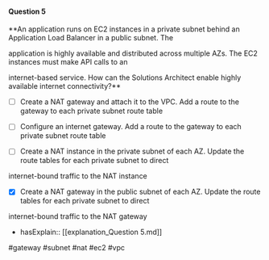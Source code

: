 #### Question  5


**An application runs on EC2 instances in a private subnet behind an Application Load Balancer in a public subnet. The

application is highly available and distributed across multiple AZs. The EC2 instances must make API calls to an

internet-based service. How can the Solutions Architect enable highly available internet connectivity?**


- [ ] Create a NAT gateway and attach it to the VPC. Add a route to the gateway to each private subnet route table


- [ ] Configure an internet gateway. Add a route to the gateway to each private subnet route table


- [ ] Create a NAT instance in the private subnet of each AZ. Update the route tables for each private subnet to direct

internet-bound traffic to the NAT instance


- [x] Create a NAT gateway in the public subnet of each AZ. Update the route tables for each private subnet to direct

internet-bound traffic to the NAT gateway



- hasExplain:: [[explanation_Question  5.md]]

#gateway #subnet #nat #ec2 #vpc 